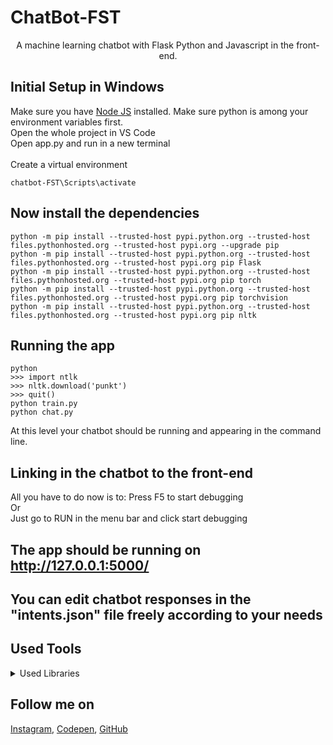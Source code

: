 # ChatBot-FST
<p align="center">
A machine learning chatbot with Flask Python and Javascript in the front-end.
</p>

## Initial Setup in Windows
Make sure you have [Node JS](https://nodejs.org/dist/v16.15.0/node-v16.15.0-x64.msi) installed.
Make sure python is among your environment variables first.<br>
Open the whole project in VS Code <br>
Open app.py and run in a new terminal <br>
<br>
Create a virtual environment 
```
chatbot-FST\Scripts\activate
```

## Now install the dependencies 

```
python -m pip install --trusted-host pypi.python.org --trusted-host files.pythonhosted.org --trusted-host pypi.org --upgrade pip
python -m pip install --trusted-host pypi.python.org --trusted-host files.pythonhosted.org --trusted-host pypi.org pip Flask
python -m pip install --trusted-host pypi.python.org --trusted-host files.pythonhosted.org --trusted-host pypi.org pip torch
python -m pip install --trusted-host pypi.python.org --trusted-host files.pythonhosted.org --trusted-host pypi.org pip torchvision
python -m pip install --trusted-host pypi.python.org --trusted-host files.pythonhosted.org --trusted-host pypi.org pip nltk
```

## Running the app

```
python
>>> import ntlk
>>> nltk.download('punkt')
>>> quit() 
python train.py
python chat.py
```
At this level your chatbot should be running and appearing in the command line.

## Linking in the chatbot to the front-end

All you have to do now is to:
Press F5 to start debugging<br> 
Or<br> 
Just go to RUN in the menu bar and click start debugging<br>

## The app should be running on http://127.0.0.1:5000/

## You can edit chatbot responses in the "intents.json" file freely according to your needs 

## Used Tools

<details>
  <summary>Used Libraries</summary>
  
<!--START_SECTION:activity-->
1. [Flask](https://flask.palletsprojects.com/en/2.1.x/)
2. [PyTorch](https://pytorch.org/vision/stable/index.html)
3. [Nltk](https://www.nltk.org)

</details>

## Follow me on

[Instagram](https://www.instagram.com/houssem_lachtar/), [Codepen](https://codepen.io/houssem-lachtar), [GitHub](https://github.com/houssemlachtar)
